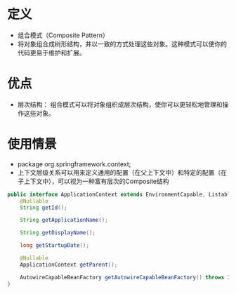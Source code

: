 # 定义
+ 组合模式（Composite Pattern）
+ 将对象组合成树形结构，并以一致的方式处理这些对象。这种模式可以使你的代码更易于维护和扩展。

# 优点
+ 层次结构： 组合模式可以将对象组织成层次结构，使你可以更轻松地管理和操作这些对象。

# 使用情景
+ package org.springframework.context;
+ 上下文层级关系可以用来定义通用的配置（在父上下文中）和特定的配置（在子上下文中），可以视为一种富有层次的Composite结构
```java
public interface ApplicationContext extends EnvironmentCapable, ListableBeanFactory, HierarchicalBeanFactory, MessageSource, ApplicationEventPublisher, ResourcePatternResolver {
    @Nullable
    String getId();

    String getApplicationName();

    String getDisplayName();

    long getStartupDate();

    @Nullable
    ApplicationContext getParent();

    AutowireCapableBeanFactory getAutowireCapableBeanFactory() throws IllegalStateException;
}
```